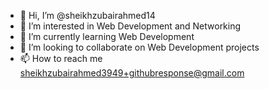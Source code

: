 - 👋 Hi, I’m @sheikhzubairahmed14
- 👀 I’m interested in Web Development and Networking
- 🌱 I’m currently learning Web Development
- 💞️ I’m looking to collaborate on Web Development projects
- 📫 How to reach me sheikhzubairahmed3949+githubresponse@gmail.com

<!---
sheikhzubairahmed14/sheikhzubairahmed14 is a ✨ special ✨ repository because its `README.md` (this file) appears on your GitHub profile.
You can click the Preview link to take a look at your changes.
--->
